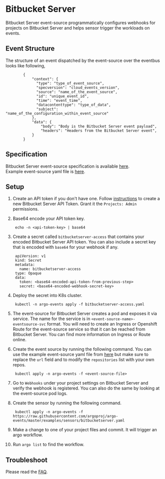 # Bitbucket Server

Bitbucket Server event-source programmatically configures webhooks for projects on Bitbucket Server and helps sensor trigger the workloads on events.

## Event Structure

The structure of an event dispatched by the event-source over the eventbus looks like following,

            {
                "context": {
                  "type": "type_of_event_source",
                  "specversion": "cloud_events_version",
                  "source": "name_of_the_event_source",
                  "id": "unique_event_id",
                  "time": "event_time",
                  "datacontenttype": "type_of_data",
                  "subject": "name_of_the_configuration_within_event_source"
                },
                "data": {
                  	"body": "Body is the Bitbucket Server event payload",
                  	"headers": "Headers from the Bitbucket Server event",
                }
            }

## Specification

Bitbucket Server event-source specification is available [here](https://github.com/argoproj/argo-events/blob/master/api/event-source.md#bitbucketservereventsource). <br />
Example event-source yaml file is [here](https://github.com/argoproj/argo-events/blob/master/examples/event-sources/bitbucketserver.yaml).

## Setup

1. Create an API token if you don't have one. Follow [instructions](https://confluence.atlassian.com/bitbucketserver072/personal-access-tokens-1005335924.html) to create a new Bitbucket Server API Token.
   Grant it the `Projects: Admin` permissions. 

1. Base64 encode your API token key.

        echo -n <api-token-key> | base64

1. Create a secret called `bitbucketserver-access` that contains your encoded Bitbucket Server API token. You can also include a secret key that is encoded with `base64` for your webhook if any.

        apiVersion: v1
        kind: Secret
        metadata:
          name: bitbucketserver-access
        type: Opaque
        data:
          token: <base64-encoded-api-token-from-previous-step>
          secret: <base64-encoded-webhook-secret-key>

1. Deploy the secret into K8s cluster.

        kubectl -n argo-events apply -f bitbucketserver-access.yaml

1. The event-source for Bitbucket Server creates a pod and exposes it via service.
   The name for the service is in `<event-source-name>-eventsource-svc` format.
   You will need to create an Ingress or Openshift Route for the event-source service so that it can be reached from Bitbucket Server.
   You can find more information on Ingress or Route online.

1. Create the event source by running the following command. You can use the example event-source yaml file from [here](https://github.com/argoproj/argo-events/blob/master/examples/event-sources/bitbucketserver.yaml) but make sure to replace the `url` field and to modify the `repositories` list with your own repos.
   
        kubectl apply -n argo-events -f <event-source-file>

1. Go to `Webhooks` under your project settings on Bitbucket Server and verify the webhook is registered. You can also do the same by looking at the event-source pod logs.

1. Create the sensor by running the following command.

        kubectl apply -n argo-events -f https://raw.githubusercontent.com/argoproj/argo-events/master/examples/sensors/bitbucketserver.yaml

1. Make a change to one of your project files and commit. It will trigger an argo workflow.

1. Run `argo list` to find the workflow. 

## Troubleshoot
Please read the [FAQ](https://argoproj.github.io/argo-events/FAQ/).
